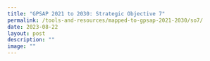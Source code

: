 ```yaml
---
title: "GPSAP 2021 to 2030: Strategic Objective 7"
permalink: /tools-and-resources/mapped-to-gpsap-2021-2030/so7/
date: 2023-08-22
layout: post
description: ""
image: ""
---
```


